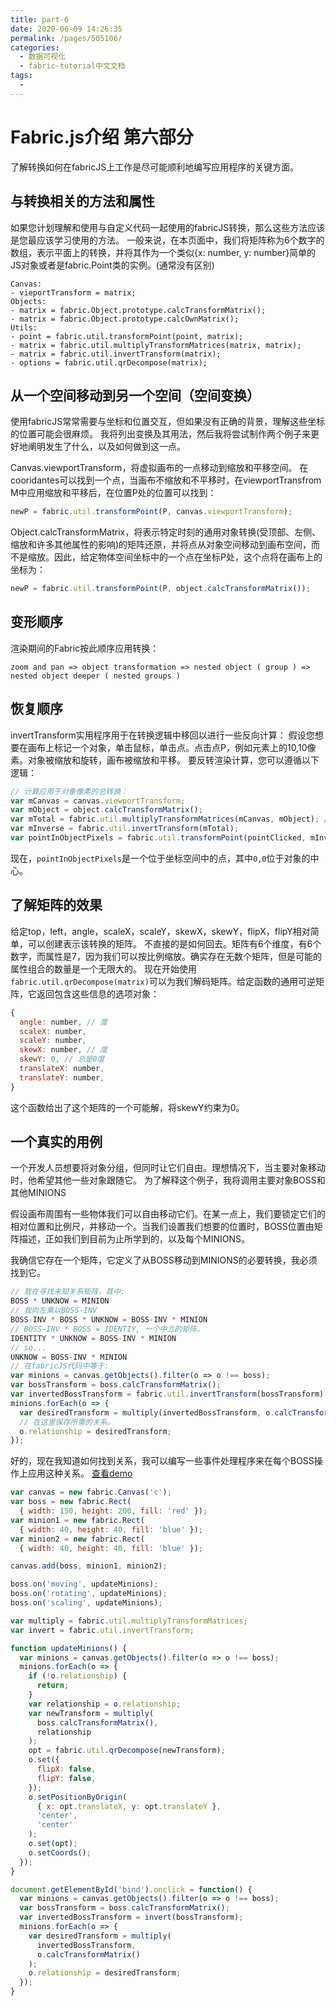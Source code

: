 ```yaml
---
title: part-6
date: 2020-06-09 14:26:35
permalink: /pages/505106/
categories: 
  - 数据可视化
  - fabric-tutorial中文文档
tags: 
  - 
---
```

# Fabric.js介绍 第六部分

了解转换如何在fabricJS上工作是尽可能顺利地编写应用程序的关键方面。

## 与转换相关的方法和属性

如果您计划理解和使用与自定义代码一起使用的fabricJS转换，那么这些方法应该是您最应该学习使用的方法。
一般来说，在本页面中，我们将矩阵称为6个数字的数组，表示平面上的转换，并将其作为一个类似{x: number, y: number}简单的JS对象或者是fabric.Point类的实例。(通常没有区别)

```
Canvas:
- vieportTransform = matrix;
Objects:
- matrix = fabric.Object.prototype.calcTransformMatrix();
- matrix = fabric.Object.prototype.calcOwnMatrix();
Utils:
- point = fabric.util.transformPoint(point, matrix);
- matrix = fabric.util.multiplyTransformMatrices(matrix, matrix);
- matrix = fabric.util.invertTransform(matrix);
- options = fabric.util.qrDecompose(matrix);
```

## 从一个空间移动到另一个空间（空间变换）
使用fabricJS常常需要与坐标和位置交互，但如果没有正确的背景，理解这些坐标的位置可能会很麻烦。
我将列出变换及其用法，然后我将尝试制作两个例子来更好地阐明发生了什么，以及如何做到这一点。

Canvas.viewportTransform，将虚拟画布的一点移动到缩放和平移空间。
在cooridantes可以找到一个点，当画布不缩放和不平移时，在viewportTransfrom M中应用缩放和平移后，在位置P处的位置可以找到：

```js
newP = fabric.util.transformPoint(P, canvas.viewportTransform);
```

Object.calcTransformMatrix，将表示特定时刻的通用对象转换(受顶部、左侧、缩放和许多其他属性的影响)的矩阵还原，并将点从对象空间移动到画布空间，而不是缩放。因此，给定物体空间坐标中的一个点在坐标P处，这个点将在画布上的坐标为：

```js
newP = fabric.util.transformPoint(P, object.calcTransformMatrix());
```

## 变形顺序
渲染期间的Fabric按此顺序应用转换：

```
zoom and pan => object transformation => nested object ( group ) => nested object deeper ( nested groups )
```

## 恢复顺序
invertTransform实用程序用于在转换逻辑中移回以进行一些反向计算：
假设您想要在画布上标记一个对象，单击鼠标，单击点。点击点P，例如元素上的10,10像素。对象被缩放和旋转，画布被缩放和平移。
要反转渲染计算，您可以遵循以下逻辑：

```js
// 计算应用于对象像素的总转换：
var mCanvas = canvas.viewportTransform;
var mObject = object.calcTransformMatrix();
var mTotal = fabric.util.multiplyTransformMatrices(mCanvas, mObject); // 反转顺序会产生错误的结果
var mInverse = fabric.util.invertTransform(mTotal);
var pointInObjectPixels = fabric.util.transformPoint(pointClicked, mInverse);
```

现在，```pointInObjectPixels```是一个位于坐标空间中的点，其中```0,0```位于对象的中心。

## 了解矩阵的效果

给定top，left，angle，scaleX，scaleY，skewX，skewY，flipX，flipY相对简单，可以创建表示该转换的矩阵。 不直接的是如何回去。矩阵有6个维度，有6个数字，而属性是7，因为我们可以按比例缩放。确实存在无数个矩阵，但是可能的属性组合的数量是一个无限大的。
现在开始使用```fabric.util.qrDecompose(matrix)```可以为我们解码矩阵。给定函数的通用可逆矩阵，它返回包含这些信息的选项对象：

```js
{
  angle: number, // 度
  scaleX: number,
  scaleY: number,
  skewX: number, // 度
  skewY: 0, // 总是0度
  translateX: number,
  translateY: number,
}
```

这个函数给出了这个矩阵的一个可能解，将skewY约束为0。

## 一个真实的用例

一个开发人员想要将对象分组，但同时让它们自由。理想情况下，当主要对象移动时，他希望其他一些对象跟随它。
为了解释这个例子，我将调用主要对象BOSS和其他MINIONS

假设画布周围有一些物体我们可以自由移动它们。在某一点上，我们要锁定它们的相对位置和比例尺，并移动一个。当我们设置我们想要的位置时，BOSS位置由矩阵描述，正如我们到目前为止所学到的，以及每个MINIONS。

我确信它存在一个矩阵，它定义了从BOSS移动到MINIONS的必要转换，我必须找到它。

```js
// 我在寻找未知关系矩阵，其中:
BOSS * UNKNOW = MINION
// 我向左乘以BOSS-INV
BOSS-INV * BOSS * UNKNOW = BOSS-INV * MINION
// BOSS-INV * BOSS = IDENTIY, 一个中立的矩阵。
IDENTITY * UNKNOW = BOSS-INV * MINION
// so...
UNKNOW = BOSS-INV * MINION
// 在fabricJS代码中等于:
var minions = canvas.getObjects().filter(o => o !== boss);
var bossTransform = boss.calcTransformMatrix();
var invertedBossTransform = fabric.util.invertTransform(bossTransform);
minions.forEach(o => {
  var desiredTransform = multiply(invertedBossTransform, o.calcTransformMatrix());
  // 在这里保存所需的关系。
  o.relationship = desiredTransform;
});
```

好的，现在我知道如何找到关系，我可以编写一些事件处理程序来在每个BOSS操作上应用这种关系。
[查看demo](http://fabricjs.com/using-transformations#bind)

```js
var canvas = new fabric.Canvas('c');
var boss = new fabric.Rect(
  { width: 150, height: 200, fill: 'red' });
var minion1 = new fabric.Rect(
  { width: 40, height: 40, fill: 'blue' });
var minion2 = new fabric.Rect(
  { width: 40, height: 40, fill: 'blue' });

canvas.add(boss, minion1, minion2);

boss.on('moving', updateMinions);
boss.on('rotating', updateMinions);
boss.on('scaling', updateMinions);

var multiply = fabric.util.multiplyTransformMatrices;
var invert = fabric.util.invertTransform;

function updateMinions() {
  var minions = canvas.getObjects().filter(o => o !== boss);
  minions.forEach(o => {
    if (!o.relationship) {
      return;
    }
    var relationship = o.relationship;
    var newTransform = multiply(
      boss.calcTransformMatrix(),
      relationship
    );
    opt = fabric.util.qrDecompose(newTransform);
    o.set({
      flipX: false,
      flipY: false,
    });
    o.setPositionByOrigin(
      { x: opt.translateX, y: opt.translateY },
      'center',
      'center'
    );
    o.set(opt);
    o.setCoords();
  });
}

document.getElementById('bind').onclick = function() {
  var minions = canvas.getObjects().filter(o => o !== boss);
  var bossTransform = boss.calcTransformMatrix();
  var invertedBossTransform = invert(bossTransform);
  minions.forEach(o => {
    var desiredTransform = multiply(
      invertedBossTransform,
      o.calcTransformMatrix()
    );
    o.relationship = desiredTransform;
  });
}
    
```

